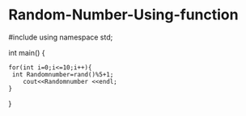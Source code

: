 # Random-Number-Using-function

#include <iostream>
using namespace std;

int main()
{
   
    for(int i=0;i<=10;i++){
     int Randomnumber=rand()%5+1;
        cout<<Randomnumber <<endl;
    }
}
